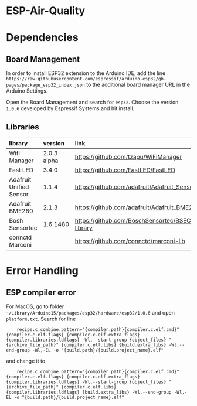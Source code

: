 # ESP-Air-Quality

# Dependencies

## Board Management

In order to install ESP32 extension to the Arduino IDE, add the line ```https://raw.githubusercontent.com/espressif/arduino-esp32/gh-pages/package_esp32_index.json``` to the additional board manager URL in the Arduino Settings. 

Open the Board Management and search for ```esp32```. Choose the version ```1.0.6``` developed by Espressif Systems and hit install. 


## Libraries

| library            | version            | link |
|:------------------ |:-------------------| :-------------------|
| Wifi Manager            | 2.0.3-alpha   | https://github.com/tzapu/WiFiManager |
| Fast LED                | 3.4.0         | https://github.com/FastLED/FastLED |
| Adafruit Unified Sensor | 1.1.4         | https://github.com/adafruit/Adafruit_Sensor |
| Adafruit BME280         | 2.1.3         | https://github.com/adafruit/Adafruit_BME280_Library|
| Bosh Sensortec          | 1.6.1480      | https://github.com/BoschSensortec/BSEC-Arduino-library |
| connctd Marconi         |               | https://github.com/connctd/marconi-lib |

# Error Handling

## ESP compiler error

For MacOS, go to folder ```~/Library/Arduino15/packages/esp32/hardware/esp32/1.0.6``` and open ```platform.txt```. Search for line

		recipe.c.combine.pattern="{compiler.path}{compiler.c.elf.cmd}" {compiler.c.elf.flags} {compiler.c.elf.extra_flags} {compiler.libraries.ldflags} -Wl,--start-group {object_files} "{archive_file_path}" {compiler.c.elf.libs} {build.extra_libs} -Wl,--end-group -Wl,-EL -o "{build.path}/{build.project_name}.elf"

and change it to 

		recipe.c.combine.pattern="{compiler.path}{compiler.c.elf.cmd}" {compiler.c.elf.flags} {compiler.c.elf.extra_flags} {compiler.libraries.ldflags} -Wl,--start-group {object_files} "{archive_file_path}" {compiler.c.elf.libs} {compiler.libraries.ldflags} {build.extra_libs} -Wl,--end-group -Wl,-EL -o "{build.path}/{build.project_name}.elf"

